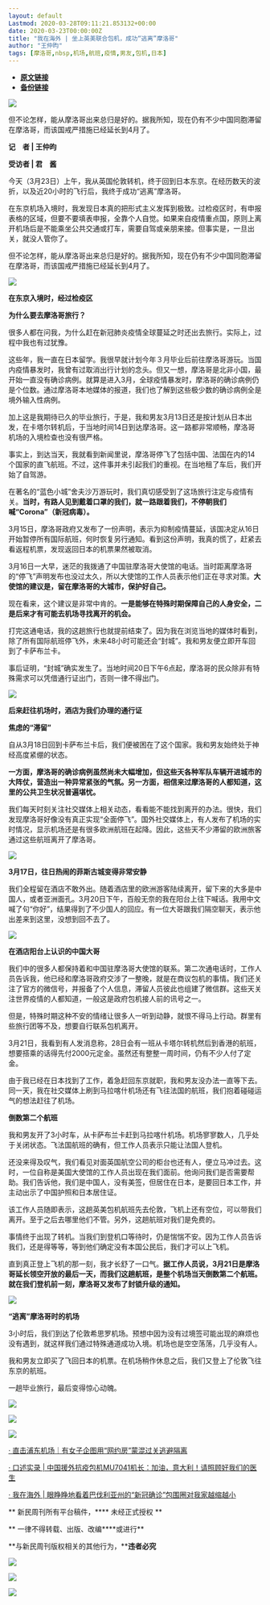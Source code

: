 ```yaml
---
layout: default
Lastmod: 2020-03-28T09:11:21.853132+00:00
date: 2020-03-23T00:00:00Z
title: "我在海外 | 坐上英美联合包机，成功“逃离”摩洛哥"
author: "王仲昀"
tags: [摩洛哥,nbsp,机场,航班,疫情,男友,包机,日本]
---
```


* [**原文链接**](https://mp.weixin.qq.com/s/eMrfUUx8Dz5R2_1aNE8_Og)
* [**备份链接**](http://archive.ph/submit/)


![](/images/post/4c42c553070db3539d04a7c157f4313d.jpg)

但不论怎样，能从摩洛哥出来总归是好的。据我所知，现在仍有不少中国同胞滞留在摩洛哥，而该国戒严措施已经延长到4月了。

**记　者 | 王仲昀**

**受访者 | 君　酱**

今天（3月23日）上午，我从英国伦敦转机，终于回到日本东京。在经历数天的波折，以及近20小时的飞行后，我终于成功“逃离”摩洛哥。

在东京机场入境时，我发现日本真的把形式主义发挥到极致。过检疫区时，有申报表格的区域，但要不要填表申报，全靠个人自觉。如果来自疫情重点国，原则上离开机场后是不能乘坐公共交通或打车，需要自驾或亲朋来接。但事实是，一旦出关，就没人管你了。

但不论怎样，能从摩洛哥出来总归是好的。据我所知，现在仍有不少中国同胞滞留在摩洛哥，而该国戒严措施已经延长到4月了。

![](/images/post/4dd41928ab6a37941fa2c681989a70c5.jpg)

**在东京入境时，经过检疫区**  

**为什么要去摩洛哥旅行？**

很多人都在问我，为什么赶在新冠肺炎疫情全球蔓延之时还出去旅行。实际上，过程中我也有过犹豫。

这些年，我一直在日本留学。我很早就计划今年３月毕业后前往摩洛哥游玩。当国内疫情暴发时，我曾有过取消出行计划的念头。但又一想，摩洛哥是北非小国，最开始一直没有确诊病例。就算是进入3月，全球疫情暴发时，摩洛哥的确诊病例仍是个位数。通过摩洛哥本地媒体的报道，我们也了解到这些极少数的确诊病例全是境外输入性病例。

加上这是我期待已久的毕业旅行，于是，我和男友3月13日还是按计划从日本出发，在卡塔尔转机后，于当地时间14日到达摩洛哥。这一路都非常顺畅，摩洛哥机场的入境检查也没有很严格。

事实上，到达当天，我就看到新闻里说，摩洛哥停飞了包括中国、法国在内的14个国家的直飞航班。不过，这件事并未引起我们的重视。在当地租了车后，我们开始了自驾游。

在著名的“蓝色小城”舍夫沙万游玩时，我们真切感受到了这场旅行注定与疫情有关。**当时，有路人见到戴着口罩的我们，就一路跟着我们，不停朝我们喊“Corona”（新冠病毒）。**

3月15日，摩洛哥政府又发布了一份声明，表示为抑制疫情蔓延，该国决定从16日开始暂停所有国际航班，何时恢复另行通知。看到这份声明，我真的慌了，赶紧去看返程机票，发现返回日本的机票果然被取消。

3月16日一大早，迷茫的我拨通了中国驻摩洛哥大使馆的电话。当时距离摩洛哥的“停飞”声明发布也没过太久，所以大使馆的工作人员表示他们正在寻求对策。**大使馆的建议是，留在摩洛哥的大城市，保护好自己。**

现在看来，这个建议是非常中肯的。**一是能够在特殊时期保障自己的人身安全，二是后来才有可能去机场寻找离开的机会。**

打完这通电话，我的这趟旅行也就提前结束了。因为我在浏览当地的媒体时看到，除了所有国际航班停飞外，未来48小时可能还会“封城”。我和男友便立即开车回到了卡萨布兰卡。

事后证明，“封城”确实发生了。当地时间20日下午6点起，摩洛哥的民众除非有特殊需求可以凭借通行证出门，否则一律不得出门。

![](/images/post/9a5752934e8963471b33f174d7a01b25.jpg)

**后来赶往机场时，酒店为我们办理的通行证**  

**焦虑的“滞留”**

自从3月18日回到卡萨布兰卡后，我们便被困在了这个国家。我和男友始终处于神经高度紧绷的状态。

**一方面，摩洛哥的确诊病例虽然尚未大幅增加，但这些天各种军队车辆开进城市的大阵仗，营造出一种异常紧张的气氛。另一方面，相信来过摩洛哥的人都知道，这里的公共卫生状况普遍堪忧。**

我们每天时刻关注社交媒体上相关动态，看看能不能找到离开的办法。很快，我们发现摩洛哥好像没有真正实现“全面停飞”。国外社交媒体上，有人发布了机场的实时情况，显示机场还是有很多欧洲航班在起降。因此，这些天不少滞留的欧洲旅客通过这些航班离开了摩洛哥。

![](/images/post/68637ce93c9e17fd62d90d7c22e70e65.jpg)

**3月17日，往日热闹的菲斯古城变得非常安静**  

我们全程留在酒店不敢外出。随着酒店里的欧洲游客陆续离开，留下来的大多是中国人，或者亚洲面孔。3月20日下午，百般无奈的我在阳台上往下喊话。我用中文喊了句“你好”，结果得到了不少国人的回应。有一位大哥跟我们隔空聊天，表示他出差来到这里，没想到回不去了。

![](/images/post/33e25c68d9112daee346538ae0e893cd.jpg)

**在酒店阳台上认识的中国大哥**  

我们中的很多人都保持着和中国驻摩洛哥大使馆的联系。第二次通电话时，工作人员告诉我，他已经和摩洛哥政府交涉了一整晚，就是在商议包机的事情。我们还关注了官方的微信号，并报备了个人信息，滞留人员彼此也组建了微信群。这些天关注世界疫情的人都知道，一般这是政府包机接人前的讯号之一。

但是，特殊时期这种不安的情绪让很多人一听到动静，就恨不得马上行动。群里有些旅行团等不及，想要自行联系包机离开。

3月21日，我看到有人发消息称，28日会有一班从卡塔尔转机然后到香港的航班，想要搭乘的话得先付2000元定金。虽然还有整整一周时间，仍有不少人付了定金。

由于我已经在日本找到了工作，着急赶回东京就职，我和男友没办法一直等下去。同一天，我在社交媒体上刷到马拉喀什机场还有飞往法国的航班，我们抱着碰碰运气的想法赶往了机场。

**倒数第二个航班**

我和男友开了3小时车，从卡萨布兰卡赶到马拉喀什机场。机场寥寥数人，几乎处于关闭状态。飞法国航班的确有，但工作人员表示只能让法国人登机。

还没来得及叹气，我们看见对面英国航空公司的柜台也还有人，便立马冲过去。这时，一位自称是美国大使馆的工作人员出现在我们面前。他询问我们是否需要帮助。我们告诉他，我们是中国人，没有美签，但居住在日本，是要回日本工作，并主动出示了中国护照和日本居住证。

该工作人员随即表示，这趟英美包机航班先去伦敦，飞机上还有空位，可以带我们离开。至于之后去哪里他们不管。另外，这趟航班对我们是免费的。

事情终于出现了转机。当我们到登机口等待时，仍是惴惴不安。因为工作人员告诉我们，还是得等等，等到他们确定没有本国公民后，我们才可以上飞机。

直到真正登上飞机的那一刻，我才长舒了一口气。**据工作人员说，3月21日是摩洛哥延长领空开放的最后一天，而我们这趟航班，是整个机场当天倒数第二个航班。就在我们登机前一刻，摩洛哥又发布了封锁升级的通知。**

![](/images/post/20f3d6a03aae62f0c7d7201439469690.jpg)

**“逃离”摩洛哥时的机场**  

3小时后，我们到达了伦敦希思罗机场。预想中因为没有过境签可能出现的麻烦也没有遇到，就这样我们通过特殊通道成功入境。机场也是空空荡荡，几乎没有人。

我和男友立即买了飞回日本的机票。在机场稍作休息之后，我们又登上了伦敦飞往东京的航班。

一趟毕业旅行，最后变得惊心动魄。

![](/images/post/d8ca61a3dfcf9a9aa170b58d4b6eeb42.jpg)

![](/images/post/6f1a77f043f1922e8f8cbc65833ffe0b.jpg)

  

![](/images/post/9b9f59f87ccb0e7aa7587886d34765a8.jpg)

  

[· 直击浦东机场｜有女子企图用“网约房”蒙混过关逃避隔离](http://mp.weixin.qq.com/s?__biz=MTUzMDQzNjMwMQ==&mid=2652827610&idx=1&sn=bd64c3ae393e3644dbed739d5ffd5769&chksm=68ed22785f9aab6e95e57e5a44a59a7425793179ad4d6e541e81f9dc754237fe763728de67c3&scene=21#wechat_redirect)

[· 口述实录 | 中国援外抗疫包机MU7041机长：加油，意大利！请照顾好我们的医生](http://mp.weixin.qq.com/s?__biz=MTUzMDQzNjMwMQ==&mid=2652827692&idx=1&sn=8a55c7f3c34203c19bd062bba898a613&chksm=68ed3d8e5f9ab49819959db0c74081224eb3dae03438fe6663ae828133db5375beffb6ba36fe&scene=21#wechat_redirect)

[· 我在海外 | 眼睁睁地看着巴伐利亚州的“新冠确诊”包围圈对我家越缩越小](http://mp.weixin.qq.com/s?__biz=MTUzMDQzNjMwMQ==&mid=2652827683&idx=1&sn=bd2294d3d9ec2270dd7230c20e0828ee&chksm=68ed3d815f9ab497306b1df44b95ec1227434eed92bc672342e6dc79a42a11ae17cc1e3232b6&scene=21#wechat_redirect)

** 新民周刊所有平台稿件，**** 未经正式授权 **

** 一律不得转载、出版、改编****或进行**

**与新民周刊版权相关的其他行为，****违者必究**

![](/images/post/07f86f6a14e82585e985c9276d89fb12.jpg)

![](/images/post/7448da8b79bf5458122fe86486573980.jpg)

![](/images/post/d2ba1d85653321a4dcf6959740c63cf6.jpg)

